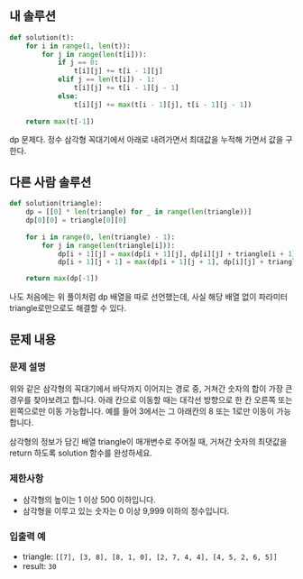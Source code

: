 ## 내 솔루션
```python
def solution(t):
    for i in range(1, len(t)):
        for j in range(len(t[i])):
            if j == 0:
                t[i][j] += t[i - 1][j]
            elif j == len(t[i]) - 1:
                t[i][j] += t[i - 1][j - 1]
            else:
                t[i][j] += max(t[i - 1][j], t[i - 1][j - 1])
    
    return max(t[-1])
```
dp 문제다. 정수 삼각형 꼭대기에서 아래로 내려가면서 최대값을 누적해 가면서 값을 구한다.

## 다른 사람 솔루션
```python
def solution(triangle):
    dp = [[0] * len(triangle) for _ in range(len(triangle))]
    dp[0][0] = triangle[0][0]
    
    for i in range(0, len(triangle) - 1):
        for j in range(len(triangle[i])):
            dp[i + 1][j] = max(dp[i + 1][j], dp[i][j] + triangle[i + 1][j])
            dp[i + 1][j + 1] = max(dp[i + 1][j + 1], dp[i][j] + triangle[i + 1][j + 1])

    return max(dp[-1])
```
나도 처음에는 위 풀이처럼 dp 배열을 따로 선언했는데, 사실 해당 배열 없이 파라미터 triangle로만으로도 해결할 수 있다.

## 문제 내용

### 문제 설명

위와 같은 삼각형의 꼭대기에서 바닥까지 이어지는 경로 중, 거쳐간 숫자의 합이 가장 큰 경우를 찾아보려고 합니다. 아래 칸으로 이동할 때는 대각선 방향으로 한 칸 오른쪽 또는 왼쪽으로만 이동 가능합니다. 예를 들어 3에서는 그 아래칸의 8 또는 1로만 이동이 가능합니다.

삼각형의 정보가 담긴 배열 triangle이 매개변수로 주어질 때, 거쳐간 숫자의 최댓값을 return 하도록 solution 함수를 완성하세요.

### 제한사항
- 삼각형의 높이는 1 이상 500 이하입니다.
- 삼각형을 이루고 있는 숫자는 0 이상 9,999 이하의 정수입니다.

### 입출력 예
- triangle: `[[7], [3, 8], [8, 1, 0], [2, 7, 4, 4], [4, 5, 2, 6, 5]]`	
- result: `30`